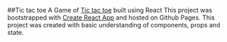 ##Tic tac toe
A Game of [Tic tac toe](https://archanakodange.github.io/tic-tac-toe/) built using React
This project was bootstrapped with [Create React App](https://github.com/facebook/create-react-app) and hosted on Github Pages.
This project was created with basic understanding of components, props and state.
